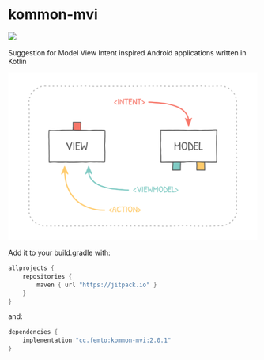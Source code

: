 # kommon-mvi

[![](https://jitpack.io/v/cc.femto/kommon-mvi.svg)](https://jitpack.io/#cc.femto/kommon-mvi)

Suggestion for Model View Intent inspired Android applications written in Kotlin

![Alt MVI diagram](./docs/mvi_diagram.png)

Add it to your build.gradle with:
```gradle
allprojects {
    repositories {
        maven { url "https://jitpack.io" }
    }
}
```
and:

```gradle
dependencies {
    implementation "cc.femto:kommon-mvi:2.0.1"
}
```
